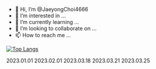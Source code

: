 - 👋 Hi, I’m @JaeyongChoi4666
- 👀 I’m interested in ...
- 🌱 I’m currently learning ...
- 💞️ I’m looking to collaborate on ...
- 📫 How to reach me ...

[![Top Langs](https://github-readme-stats.vercel.app/api/top-langs/?username=JaeyongChoi4666&layout=compact)](https://github.com/anuraghazra/github-readme-stats)


<!---
JaeyongChoi4666/JaeyongChoi4666 is a ✨ special ✨ repository because its `README.md` (this file) appears on your GitHub profile.
You can click the Preview link to take a look at your changes.
--->

2023.01.01
2023.02.01
2023.03.18
2023.03.21
2023.03.25
